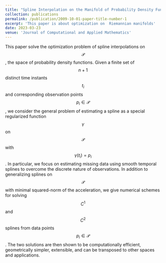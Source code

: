 ```yaml
---
title: "Spline Interpolation on the Manifold of Probability Density Functions"
collection: publications
permalink: /publication/2009-10-01-paper-title-number-1
excerpt: 'This paper is about optimization on  Riemannian manifolds'
date: 2023-03-23
venue: 'Journal of Computational and Applied Mathematics'
---
```

This paper solve the optimization problem of spline interpolations on $$\mathcal {P}$$ , the space of probability density functions. Given a finite set of $$n+1$$ distinct time instants $$t_i$$ and corresponding observation points $$p_i \in \mathcal {P}$$ , we consider the general problem of estimating a spline as a special regularized function $$\gamma $$ on $$\mathcal {P}$$ with $$\gamma (t_i)=p_i$$ . In particular, we focus on estimating missing data using smooth temporal splines to overcome the discrete nature of observations. In addition to generalizing splines on $$\mathcal {P}$$ with minimal squared-norm of the acceleration, we give numerical schemes for solving $$C^1$$ and $$C^2$$ splines from data points $$p_i \in \mathcal {P}$$ . The two solutions are then shown to be computationally efficient, geometrically simpler, extensible, and can be transposed to other spaces and applications.
